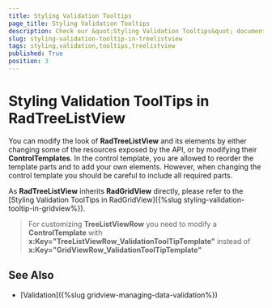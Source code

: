 ```yaml
---
title: Styling Validation Tooltips
page_title: Styling Validation Tooltips
description: Check our &quot;Styling Validation Tooltips&quot; documentation article for the RadTreeListView {{ site.framework_name }} control.
slug: styling-validation-tooltip-in-treelistview
tags: styling,validation,tooltips,treelistview
published: True
position: 3
---
```


# Styling Validation ToolTips in RadTreeListView

You can modify the look of __RadTreeListView__ and its elements by either changing some of the resources exposed by the API, or by modifying their __ControlTemplates__. In the control template, you are allowed to reorder the template parts and to add your own elements. However, when changing the control template you should be careful to include all required parts.

As __RadTreeListView__ inherits __RadGridView__ directly, please refer to the [Styling Validation ToolTips in RadGridView]({%slug styling-validation-tooltip-in-gridview%}).

> For customizing __TreeListViewRow__ you need to modify a __ControlTemplate__ with **x:Key="TreeListViewRow_ValidationToolTipTemplate"** instead of **x:Key="GridViewRow_ValidationToolTipTemplate"**

## See Also

* [Validation]({%slug gridview-managing-data-validation%})
